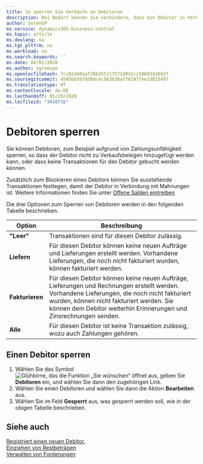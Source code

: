 ```yaml
---
title: So sperren Sie Verkäufe an Debitoren
description: Bei Bedarf können Sie verhindern, dass ein Debitor in Verkaufsbelege und andere Verkaufstransaktionen aufgenommen wird.
author: SorenGP
ms.service: dynamics365-business-central
ms.topic: article
ms.devlang: na
ms.tgt_pltfrm: na
ms.workload: na
ms.search.keywords: ''
ms.date: 04/01/2020
ms.author: sgroespe
ms.openlocfilehash: 7cc82ab0aaf28b355117571d0d2cc5869141693f
ms.sourcegitcommit: 4545bb597dd9dc4c563b30af762977ee1d815497
ms.translationtype: HT
ms.contentlocale: de-DE
ms.lasthandoff: 05/29/2020
ms.locfileid: "3410716"
---
```

# <a name="block-customers"></a>Debitoren sperren
Sie können Debitoren, zum Beispiel aufgrund von Zahlungsunfähigkeit sperren, so dass der Debitor nicht zu Verkaufsbelegen hinzugefügt werden kann, oder dass keine Transaktionen für den Debitor gebucht werden können.

Zusätzlich zum Blockieren eines Debitors können Sie ausstehende Transaktionen festlegen, damit der Debitor in Verbindung mit Mahnungen ist. Weitere Informationen finden Sie unter [Offene Salden eintreiben](receivables-collect-outstanding-balances.md)   

Die drei Optionen zum Sperren von Debitoren werden in den folgenden Tabelle beschrieben.  

|Option|Beschreibung|  
|--------------------|------------|  
|**"Leer"**|Transaktionen sind für diesen Debitor zulässig.|
|**Liefern**|Für diesen Debitor können keine neuen Aufträge und Lieferungen erstellt werden. Vorhandene Lieferungen, die noch nicht fakturiert wurden, können fakturiert werden.|  
|**Fakturieren**|Für diesen Debitor können keine neuen Aufträge, Lieferungen und Rechnungen erstellt werden. Vorhandene Lieferungen, die noch nicht fakturiert wurden, können nicht fakturiert werden. Sie können dem Debitor weiterhin Erinnerungen und Zinsrechnungen senden.|  
|**Alle**|Für diesen Debitor ist keine Transaktion zulässig, wozu auch Zahlungen gehören.|  

## <a name="to-block-a-customer"></a>Einen Debitor sperren  
1. Wählen Sie das Symbol ![Glühbirne, das die Funktion „Sie wünschen“ öffnet](media/ui-search/search_small.png "Was möchten Sie tun?") aus, geben Sie **Debitoren** ein, und wählen Sie dann den zugehörigen Link.
2. Wählen Sie einen Debitoren und wählen Sie dann die Aktion **Bearbeiten** aus.
3. Wählen Sie im Feld **Gesperrt** aus, was gesperrt werden soll, wie in der obigen Tabelle beschrieben.

## <a name="see-also"></a>Siehe auch  
[Registriert einen neuen Debitor.](sales-how-register-new-customers.md)  
[Einziehen von Restbeträgen](receivables-collect-outstanding-balances.md)  
[Verwalten von Forderungen](receivables-manage-receivables.md)  
